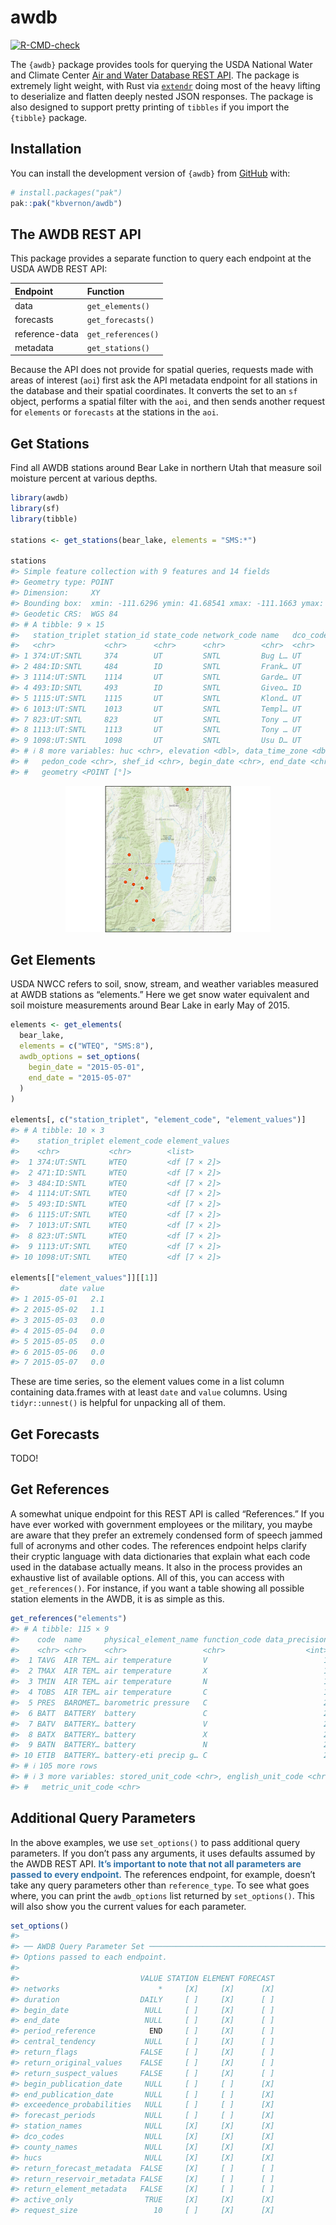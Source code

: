 

<!-- README.md is generated from README.qmd. Please edit that file -->

# awdb

<!-- badges: start -->

[![R-CMD-check](https://github.com/kbvernon/awdb/actions/workflows/R-CMD-check.yaml/badge.svg)](https://github.com/kbvernon/awdb/actions/workflows/R-CMD-check.yaml)
<!-- badges: end -->

The `{awdb}` package provides tools for querying the USDA National Water
and Climate Center [Air and Water Database REST
API](https://wcc.sc.egov.usda.gov/awdbRestApi/swagger-ui/index.html).
The package is extremely light weight, with Rust via
[`extendr`](https://extendr.github.io/) doing most of the heavy lifting
to deserialize and flatten deeply nested JSON responses. The package is
also designed to support pretty printing of `tibbles` if you import the
`{tibble}` package.

## Installation

You can install the development version of `{awdb}` from
[GitHub](https://github.com/) with:

``` r
# install.packages("pak")
pak::pak("kbvernon/awdb")
```

## The AWDB REST API

This package provides a separate function to query each endpoint at the
USDA AWDB REST API:

| Endpoint       | Function           |
|:---------------|:-------------------|
| data           | `get_elements()`   |
| forecasts      | `get_forecasts()`  |
| reference-data | `get_references()` |
| metadata       | `get_stations()`   |

Because the API does not provide for spatial queries, requests made with
areas of interest (`aoi`) first ask the API metadata endpoint for all
stations in the database and their spatial coordinates. It converts the
set to an `sf` object, performs a spatial filter with the `aoi`, and
then sends another request for `elements` or `forecasts` at the stations
in the `aoi`.

## Get Stations

Find all AWDB stations around Bear Lake in northern Utah that measure
soil moisture percent at various depths.

``` r
library(awdb)
library(sf)
library(tibble)

stations <- get_stations(bear_lake, elements = "SMS:*")

stations
#> Simple feature collection with 9 features and 14 fields
#> Geometry type: POINT
#> Dimension:     XY
#> Bounding box:  xmin: -111.6296 ymin: 41.68541 xmax: -111.1663 ymax: 42.4132
#> Geodetic CRS:  WGS 84
#> # A tibble: 9 × 15
#>   station_triplet station_id state_code network_code name   dco_code county_name
#>   <chr>           <chr>      <chr>      <chr>        <chr>  <chr>    <chr>      
#> 1 374:UT:SNTL     374        UT         SNTL         Bug L… UT       Rich       
#> 2 484:ID:SNTL     484        ID         SNTL         Frank… UT       Franklin   
#> 3 1114:UT:SNTL    1114       UT         SNTL         Garde… UT       Cache      
#> 4 493:ID:SNTL     493        ID         SNTL         Giveo… ID       Bear Lake  
#> 5 1115:UT:SNTL    1115       UT         SNTL         Klond… UT       Cache      
#> 6 1013:UT:SNTL    1013       UT         SNTL         Templ… UT       Cache      
#> 7 823:UT:SNTL     823        UT         SNTL         Tony … UT       Cache      
#> 8 1113:UT:SNTL    1113       UT         SNTL         Tony … UT       Cache      
#> 9 1098:UT:SNTL    1098       UT         SNTL         Usu D… UT       Rich       
#> # ℹ 8 more variables: huc <chr>, elevation <dbl>, data_time_zone <dbl>,
#> #   pedon_code <chr>, shef_id <chr>, begin_date <chr>, end_date <chr>,
#> #   geometry <POINT [°]>
```

<div style="width: 65%; margin: 0 auto;">

<img src="man/figures/README-stations-1.svg" data-fig-align="center" />

</div>

## Get Elements

USDA NWCC refers to soil, snow, stream, and weather variables measured
at AWDB stations as “elements.” Here we get snow water equivalent and
soil moisture measurements around Bear Lake in early May of 2015.

``` r
elements <- get_elements(
  bear_lake,
  elements = c("WTEQ", "SMS:8"),
  awdb_options = set_options(
    begin_date = "2015-05-01",
    end_date = "2015-05-07"
  )
)

elements[, c("station_triplet", "element_code", "element_values")]
#> # A tibble: 10 × 3
#>    station_triplet element_code element_values
#>    <chr>           <chr>        <list>        
#>  1 374:UT:SNTL     WTEQ         <df [7 × 2]>  
#>  2 471:ID:SNTL     WTEQ         <df [7 × 2]>  
#>  3 484:ID:SNTL     WTEQ         <df [7 × 2]>  
#>  4 1114:UT:SNTL    WTEQ         <df [7 × 2]>  
#>  5 493:ID:SNTL     WTEQ         <df [7 × 2]>  
#>  6 1115:UT:SNTL    WTEQ         <df [7 × 2]>  
#>  7 1013:UT:SNTL    WTEQ         <df [7 × 2]>  
#>  8 823:UT:SNTL     WTEQ         <df [7 × 2]>  
#>  9 1113:UT:SNTL    WTEQ         <df [7 × 2]>  
#> 10 1098:UT:SNTL    WTEQ         <df [7 × 2]>

elements[["element_values"]][[1]]
#>         date value
#> 1 2015-05-01   2.1
#> 2 2015-05-02   1.1
#> 3 2015-05-03   0.0
#> 4 2015-05-04   0.0
#> 5 2015-05-05   0.0
#> 6 2015-05-06   0.0
#> 7 2015-05-07   0.0
```

These are time series, so the element values come in a list column
containing data.frames with at least `date` and `value` columns. Using
`tidyr::unnest()` is helpful for unpacking all of them.

## Get Forecasts

TODO!

## Get References

A somewhat unique endpoint for this REST API is called “References.” If
you have ever worked with government employees or the military, you
maybe are aware that they prefer an extremely condensed form of speech
jammed full of acronyms and other codes. The references endpoint helps
clarify their cryptic language with data dictionaries that explain what
each code used in the database actually means. It also in the process
provides an exhaustive list of available options. All of this, you can
access with `get_references()`. For instance, if you want a table
showing all possible station elements in the AWDB, it is as simple as
this.

``` r
get_references("elements")
#> # A tibble: 115 × 9
#>    code  name     physical_element_name function_code data_precision description
#>    <chr> <chr>    <chr>                 <chr>                  <int> <chr>      
#>  1 TAVG  AIR TEM… air temperature       V                          1 Average Ai…
#>  2 TMAX  AIR TEM… air temperature       X                          1 Maximum Ai…
#>  3 TMIN  AIR TEM… air temperature       N                          1 Minimum Ai…
#>  4 TOBS  AIR TEM… air temperature       C                          1 Instantane…
#>  5 PRES  BAROMET… barometric pressure   C                          2 Barometric…
#>  6 BATT  BATTERY  battery               C                          2 Battery Vo…
#>  7 BATV  BATTERY… battery               V                          2 <NA>       
#>  8 BATX  BATTERY… battery               X                          2 Maximum Ba…
#>  9 BATN  BATTERY… battery               N                          2 Minimum Ba…
#> 10 ETIB  BATTERY… battery-eti precip g… C                          2 <NA>       
#> # ℹ 105 more rows
#> # ℹ 3 more variables: stored_unit_code <chr>, english_unit_code <chr>,
#> #   metric_unit_code <chr>
```

## Additional Query Parameters

In the above examples, we use `set_options()` to pass additional query
parameters. If you don’t pass any arguments, it uses defaults assumed by
the AWDB REST API. <span style="color: #3273a8;">**It’s important to
note that not all parameters are passed to every endpoint.**</span> The
references endpoint, for example, doesn’t take any query parameters
other than `reference_type`. To see what goes where, you can print the
`awdb_options` list returned by `set_options()`. This will also show you
the current values for each parameter.

``` r
set_options()
#> 
#> ── AWDB Query Parameter Set ────────────────────────────────────────────────────
#> Options passed to each endpoint.
#> 
#>                           VALUE STATION ELEMENT FORECAST
#> networks                      *     [X]     [X]      [X]
#> duration                  DAILY     [ ]     [X]      [ ]
#> begin_date                 NULL     [ ]     [X]      [ ]
#> end_date                   NULL     [ ]     [X]      [ ]
#> period_reference            END     [ ]     [X]      [ ]
#> central_tendency           NULL     [ ]     [X]      [ ]
#> return_flags              FALSE     [ ]     [X]      [ ]
#> return_original_values    FALSE     [ ]     [X]      [ ]
#> return_suspect_values     FALSE     [ ]     [X]      [ ]
#> begin_publication_date     NULL     [ ]     [ ]      [X]
#> end_publication_date       NULL     [ ]     [ ]      [X]
#> exceedence_probabilities   NULL     [ ]     [ ]      [X]
#> forecast_periods           NULL     [ ]     [ ]      [X]
#> station_names              NULL     [X]     [X]      [X]
#> dco_codes                  NULL     [X]     [X]      [X]
#> county_names               NULL     [X]     [X]      [X]
#> hucs                       NULL     [X]     [X]      [X]
#> return_forecast_metadata  FALSE     [X]     [ ]      [ ]
#> return_reservoir_metadata FALSE     [X]     [ ]      [ ]
#> return_element_metadata   FALSE     [X]     [ ]      [ ]
#> active_only                TRUE     [X]     [X]      [X]
#> request_size                 10     [ ]     [X]      [X]
```
